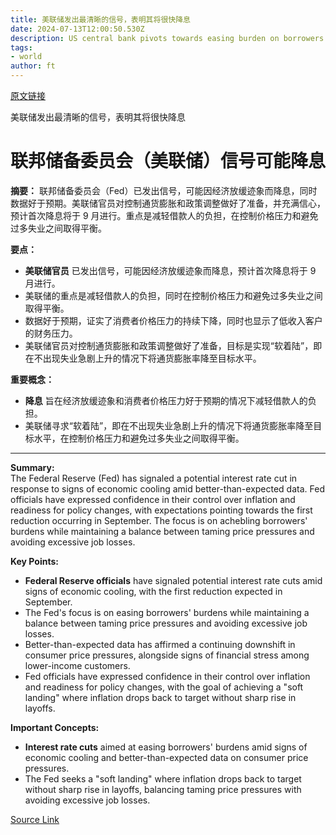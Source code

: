```yaml
---
title: 美联储发出最清晰的信号，表明其将很快降息
date: 2024-07-13T12:00:50.530Z
description: US central bank pivots towards easing burden on borrowers amid clear signs the economy is cooling
tags: 
- world
author: ft
---
```


[原文链接](https://ft.com/content/6b032dc4-f875-4a68-8bb8-a8356fc1aec3)

美联储发出最清晰的信号，表明其将很快降息

# 联邦储备委员会（美联储）信号可能降息

**摘要：**
联邦储备委员会（Fed）已发出信号，可能因经济放缓迹象而降息，同时数据好于预期。美联储官员对控制通货膨胀和政策调整做好了准备，并充满信心，预计首次降息将于 9 月进行。重点是减轻借款人的负担，在控制价格压力和避免过多失业之间取得平衡。

**要点：**
- **美联储官员** 已发出信号，可能因经济放缓迹象而降息，预计首次降息将于 9 月进行。
- 美联储的重点是减轻借款人的负担，同时在控制价格压力和避免过多失业之间取得平衡。
- 数据好于预期，证实了消费者价格压力的持续下降，同时也显示了低收入客户的财务压力。
- 美联储官员对控制通货膨胀和政策调整做好了准备，目标是实现“软着陆”，即在不出现失业急剧上升的情况下将通货膨胀率降至目标水平。

**重要概念：**
- **降息** 旨在经济放缓迹象和消费者价格压力好于预期的情况下减轻借款人的负担。
- 美联储寻求“软着陆”，即在不出现失业急剧上升的情况下将通货膨胀率降至目标水平，在控制价格压力和避免过多失业之间取得平衡。

---

 **Summary:**  
The Federal Reserve (Fed) has signaled a potential interest rate cut in response to signs of economic cooling amid better-than-expected data. Fed officials have expressed confidence in their control over inflation and readiness for policy changes, with expectations pointing towards the first reduction occurring in September. The focus is on achebling borrowers' burdens while maintaining a balance between taming price pressures and avoiding excessive job losses.

**Key Points:**  
- **Federal Reserve officials** have signaled potential interest rate cuts amid signs of economic cooling, with the first reduction expected in September.
- The Fed's focus is on easing borrowers' burdens while maintaining a balance between taming price pressures and avoiding excessive job losses.
- Better-than-expected data has affirmed a continuing downshift in consumer price pressures, alongside signs of financial stress among lower-income customers.
- Fed officials have expressed confidence in their control over inflation and readiness for policy changes, with the goal of achieving a "soft landing" where inflation drops back to target without sharp rise in layoffs.

**Important Concepts:**  
- **Interest rate cuts** aimed at easing borrowers' burdens amid signs of economic cooling and better-than-expected data on consumer price pressures.
- The Fed seeks a "soft landing" where inflation drops back to target without sharp rise in layoffs, balancing taming price pressures with avoiding excessive job losses.

[Source Link](https://ft.com/content/6b032dc4-f875-4a68-8bb8-a8356fc1aec3)

